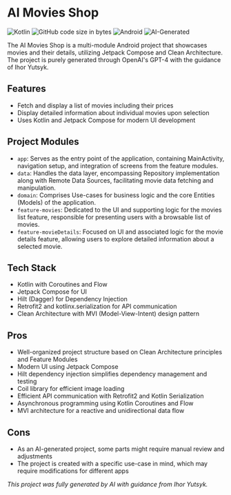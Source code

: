 # AI Movies Shop

![Kotlin](https://img.shields.io/static/v1?label=Language&message=Kotlin&color=blue&style=flat&logo=kotlin) ![GitHub code size in bytes](https:///img.shields.io/github/languages/code-size/IhorYutsyk/aimovies)
![Android](https://img.shields.io/static/v1?label=Platform&message=Android&color=brightgreen&style=flat&logo=android)
![AI-Generated](https://img.shields.io/static/v1?label=Assistance&message=AI-Generated&color=9cf&style=flat)

The AI Movies Shop is a multi-module Android project that showcases movies and their details, utilizing Jetpack Compose and Clean Architecture. The project is purely generated through OpenAI's GPT-4 with the guidance of Ihor Yutsyk.

## Features

- Fetch and display a list of movies including their prices
- Display detailed information about individual movies upon selection
- Uses Kotlin and Jetpack Compose for modern UI development

## Project Modules

- `app`: Serves as the entry point of the application, containing MainActivity, navigation setup, and integration of screens from the feature modules.
- `data`:  Handles the data layer, encompassing Repository implementation along with Remote Data Sources, facilitating movie data fetching and manipulation.
- `domain`: Comprises Use-cases for business logic and the core Entities (Models) of the application.
- `feature-movies`: Dedicated to the UI and supporting logic for the movies list feature, responsible for presenting users with a browsable list of movies.
- `feature-movieDetails`: Focused on UI and associated logic for the movie details feature, allowing users to explore detailed information about a selected movie.

## Tech Stack

- Kotlin with Coroutines and Flow
- Jetpack Compose for UI
- Hilt (Dagger) for Dependency Injection
- Retrofit2 and kotlinx.serialization for API communication
- Clean Architecture with MVI (Model-View-Intent) design pattern

## Pros

- Well-organized project structure based on Clean Architecture principles and Feature Modules
- Modern UI using Jetpack Compose
- Hilt dependency injection simplifies dependency management and testing
- Coil library for efficient image loading
- Efficient API communication with Retrofit2 and Kotlin Serialization
- Asynchronous programming using Kotlin Coroutines and Flow
- MVI architecture for a reactive and unidirectional data flow

## Cons

- As an AI-generated project, some parts might require manual review and adjustments
- The project is created with a specific use-case in mind, which may require modifications for different apps

*This project was fully generated by AI with guidance from Ihor Yutsyk.*
